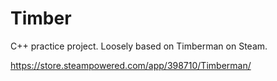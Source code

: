 # Timber

C++ practice project.  Loosely based on Timberman on Steam.

https://store.steampowered.com/app/398710/Timberman/
